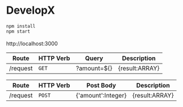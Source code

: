 # DevelopX

``` npm install ``` <br/>
``` npm start ```  <br/><br/>
http://localhost:3000 <br/>


| Route | HTTP Verb	 | Query	 | Description	 |
| --- | --- | --- | --- |
| /request | `GET` | ?amount=${} | {result:ARRAY} |

| Route | HTTP Verb	 | Post Body	 | Description	 |
| --- | --- | --- | --- |
| /request | `POST` | {'amount':Integer} | {result:ARRAY} |
